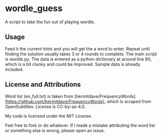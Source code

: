 # wordle_guess
A script to take the fun out of playing wordle.

## Usage
Feed it the current hints and you will get the a word to enter. Repeat until finding the solution usually takes 3 or 4 rounds to complete.
The main script is wordle.py. The data is entered as a python dictionary at around line 80, which is a bit clunky and could be improved. Sample data is already included.

## License and Attributions
Word list (en_full.txt) is taken from [hermitdave/FrequencyWords][https://github.com/hermitdave/FrequencyWords], which is scraped from OpenSubtitles. License is CC-by-sa-4.0.

My code is licensed under the MIT License. 

Feel free to fork or do whatever. If I made a mistake attributing the word list or something else is wrong, please open an issue.